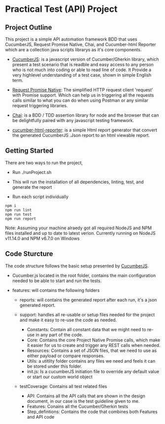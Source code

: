 # Practical Test (API) Project

## Project Outline

This project is a simple API automation framework BDD that uses CucumberJS, Request Promise Native, Chai, and Cucumber-html Reporter which are a collection java scripts librarys as it's core components.

* [CucumberJS](https://github.com/cucumber/cucumber-js): is a javascript version of Cucumber/Gherkin library, which present a test scenario that is readble and easy access to any person who is not much into coding or able to read line of code. 
It Provide a very highlevel understanding of a test case, shown in simple English term.

* [Request Promise Native](https://github.com/request/request-promise-native): The simplified HTTP request client 'request' with Promise support. Which can help us in triggering all the requests calls similar to what you can do when using Postman or any similar request triggering libraries.

* [Chai](https://www.chaijs.com/): is a BDD / TDD assertion library for node and the browser that can be delightfully paired with any javascript testing framework.

* [cucumber-html-reporter](https://github.com/gkushang/cucumber-html-reporter#readme): is a simple Html report generator that convert the generated CucumberJS .Json report to an html viewable report.


## Getting Started
There are two ways to run the project,

* Run ./runProject.sh
 - This will run the installation of all dependencies, linting, test, and generate the report

* Run each script individually

```
npm i
npm run lint
npm run test
npm run report
```
Note:
Assuming your machine alraedy got all required NodeJS and NPM files installed and up to date to latest verion.
Currently running on NodeJS v11.14.0 and NPM v6.7.0 on Windows

## Code Sturcture

The code structure follows the basic setup presented by [CucumberJS](https://github.com/cucumber/cucumber-js). 
* Cucumber.js located in the root folder, contains the main configuration needed to be able to start and run the tests. 

* features: will contains the following folders
   * reports: will contains the generated report after each run, it's a json generated report.
   
   * support: handles all re-usable or setup files needed for the project and 
   make it easy to re-use the code as needed.
     * Constants: Contain all constant data that we might need to re-use in any part of the code.
     * Core: Contains the core Project Native Promise calls, which make it easier for us to create and trigger any REST calls when needed.
     * Resources: Contains a set of JSON files, that we need to use as either payload or compare responses.
     * Utils: a utitlity folder contains any files we need and feels it can be stored under this folder.
     * init.js: Is a cucumberJS initiation file to override any default value or start our custom world object

   * testCoverage: Contains all test related files
       * API: Contains all the API calls that are shown in the design document, in our case is the test guideline given to me.
       * Features: Conains all the Cucumber/Gherkin tests
       * Step_defintions: Contains the code that combines both Features and API code

